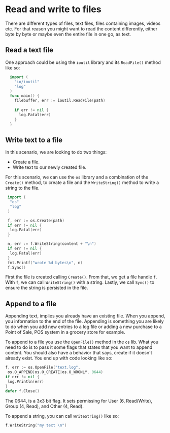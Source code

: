 # Read and write to files

There are different types of files, text files, files containing images, videos etc. For that reason you might want to read the content differently, either byte by byte or maybe even the entire file in one go, as text.

## Read a text file

One approach could be using the `ioutil` library and its `ReadFile()` method like so:

```go
  import (
    "io/ioutil"
    "log"
  )
  func main() {
    filebuffer, err := ioutil.ReadFile(path)
 
    if err != nil {
      log.Fatal(err)
    }
  }
```

## Write text to a file

In this scenario, we are looking to do two things:

- Create a file.
- Write text to our newly created file.

For this scenario, we can use the `os` library and a combination of the `Create()` method, to create a file and the `WriteString()` method to write a string to the file.

```go
 import (
  "os"
  "log"
 ) 

 f, err := os.Create(path)
 if err != nil {
  log.Fatal(err)
 }

 n, err := f.WriteString(content + "\n")
 if err != nil {
  log.Fatal(err)
 }
 fmt.Printf("wrote %d bytes\n", n)
 f.Sync()
```

First the file is created calling `Create()`. From that, we get a file handle `f`. With `f`, we can call `WriteString()` with a string. Lastly, we call `Sync()` to ensure the string is persisted in the file.

## Append to a file

Appending text, implies you already have an existing file. When you append, you information to the end of the file. Appending is something you are likely to do when you add new entries to a log file or adding a new purchase to a Point of Sale, POS system in a grocery store for example.

To append to a file you use the `OpenFile()` method in the `os` lib. What you need to do is to pass it some flags that states that you want to append content. You should also have a behavior that says, create if it doesn't already exist. You end up with code looking like so:

```go
f, err := os.OpenFile("text.log",
 os.O_APPEND|os.O_CREATE|os.O_WRONLY, 0644)
if err != nil {
 log.Println(err)
}
defer f.Close()
```

The 0644, is a 3x3 bit flag. It sets permissing for User (6, Read/Write), Group (4, Read), and Other (4, Read).

To append a string, you can call `WriteString()` like so:

```go
f.WriteString("my text \n")
```

